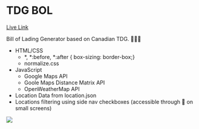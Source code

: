 TDG BOL
==============

[Live Link](http://bol.filipstepien.com)

Bill of Lading Generator based on Canadian TDG.  :truck::page_facing_up::large_orange_diamond:

+ HTML/CSS
  - *, *:before, *:after { box-sizing: border-box;}
  - normalize.css
+ JavaScript
  - Google Maps API
  - Goole Maps Distance Matrix API
  - OpenWeatherMap API
+ Location Data from location.json
+ Locations filtering using side nav checkboxes (accessible through :running: on small screens)

![](http://oto.filipstepien.com/assets/screenshot.jpg)